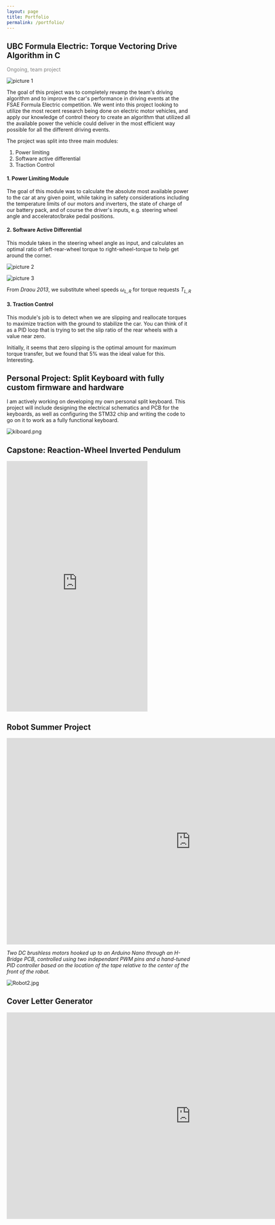 ```yaml
---
layout: page
title: Portfolio
permalink: /portfolio/
---
```



## UBC Formula Electric: Torque Vectoring Drive Algorithm in C 

<text style="color : gray">Ongoing, team project</text>

![picture 1](media/c22f49f8fb6b99d68cafc8f31db64a142c95411c8fe8ccecd3ccf0c5e1ef9d88.png)  

The goal of this project was to completely revamp the team's driving algorithm and to improve the car's performance 
in driving events at the FSAE Formula Electric competition. We went into this project looking to utilize the most recent research being done on
electric motor vehicles, and apply our knowledge of control theory to create an algorithm that utilized all the available power the vehicle could deliver in the most efficient way possible for all the different driving events. 

The project was split into three main modules: 

1. Power limiting 
2. Software active differential 
3. Traction Control

####  1. Power Limiting Module

The goal of this module was to calculate the absolute most available power to the car at any given point, while taking in safety considerations including the temperature limits of our motors and inverters, the state of charge of our battery pack, and of course the driver's inputs, e.g. steering wheel angle and accelerator/brake pedal positions. 

#### 2. Software Active Differential 

This module takes in the steering wheel angle as input, and calculates an optimal ratio of left-rear-wheel torque to right-wheel-torque to help get around the corner. 

![picture 2](media/5c7c8663969ffe99bddc1840975ae27b93877c60bee5531a2cc3db1bc2c2a256.png)  

![picture 3](media/576b8e67f3ea7d8eb861f3be09261e5d90aed0cc396bea8e645b7927df15369c.png)  

From *Draou 2013*, we substitute wheel speeds $\omega_{L,R}$ for torque requests $T_{L,R}$ 

#### 3. Traction Control 

This module's job is to detect when we are slipping and reallocate torques to maximize traction with the ground to stabilize the car. You can think of it as a PID loop that is trying to set the slip ratio of the rear wheels with a value near zero. 

Initially, it seems that zero slipping is the optimal amount for maximum torque transfer, but we found that 5% was the ideal value for this. Interesting. 

## Personal Project: Split Keyboard with fully custom firmware and hardware

I am actively working on developing my own personal split keyboard. This project will include designing the electrical schematics and PCB for the keyboards, as well as configuring the STM32 chip and writing the code to go on it to work as a fully functional keyboard.

![kiboard.png](media/kiboard.png)

## Capstone: Reaction-Wheel Inverted Pendulum

<iframe width="384" height="683" src="https://www.youtube.com/embed/-fc4S1K2-TI" title="Reaction Wheel Inverted Pendulum" frameborder="0" allow="accelerometer; autoplay; clipboard-write; encrypted-media; gyroscope; picture-in-picture; web-share" referrerpolicy="strict-origin-when-cross-origin" allowfullscreen></iframe>

## Robot Summer Project

<iframe width="1001" height="563" src="https://www.youtube.com/embed/xE1HmceWWKg" title="Robot Summer 2022 Line-Following Prototyping" frameborder="0" allow="accelerometer; autoplay; clipboard-write; encrypted-media; gyroscope; picture-in-picture; web-share" referrerpolicy="strict-origin-when-cross-origin" allowfullscreen></iframe>

*Two DC brushless motors hooked up to an Arduino Nano through an H-Bridge PCB, controlled using two independant PWM pins and a hand-tuned PID controller based on the location of the tape relative to the center of the front of the robot.*

![Robot2.jpg](media/robot2.jpg)

## Cover Letter Generator

<iframe width="1001" height="563" src="https://www.youtube.com/embed/SVqlR_FcmrA" title="Cover Letters Project Demo Video" frameborder="0" allow="accelerometer; autoplay; clipboard-write; encrypted-media; gyroscope; picture-in-picture; web-share" referrerpolicy="strict-origin-when-cross-origin" allowfullscreen></iframe>